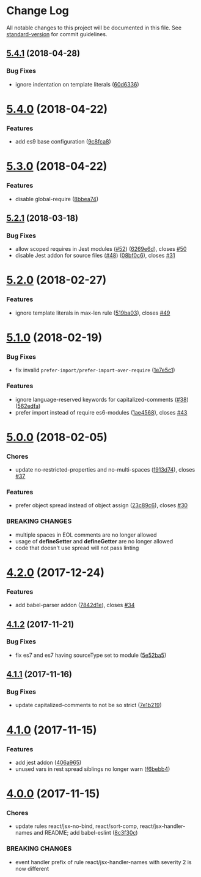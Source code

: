 # Change Log

All notable changes to this project will be documented in this file. See [standard-version](https://github.com/conventional-changelog/standard-version) for commit guidelines.

<a name="5.4.1"></a>
## [5.4.1](https://github.com/moxystudio/eslint-config/compare/v5.4.0...v5.4.1) (2018-04-28)


### Bug Fixes

* ignore indentation on template literals ([60d6336](https://github.com/moxystudio/eslint-config/commit/60d6336))



<a name="5.4.0"></a>
# [5.4.0](https://github.com/moxystudio/eslint-config/compare/v5.3.0...v5.4.0) (2018-04-22)


### Features

* add es9 base configuration ([9c8fca8](https://github.com/moxystudio/eslint-config/commit/9c8fca8))



<a name="5.3.0"></a>
# [5.3.0](https://github.com/moxystudio/eslint-config/compare/v5.2.1...v5.3.0) (2018-04-22)


### Features

* disable global-require ([8bbea74](https://github.com/moxystudio/eslint-config/commit/8bbea74))



<a name="5.2.1"></a>
## [5.2.1](https://github.com/moxystudio/eslint-config/compare/v5.2.0...v5.2.1) (2018-03-18)


### Bug Fixes

* allow scoped requires in Jest modules ([#52](https://github.com/moxystudio/eslint-config/issues/52)) ([6269e6d](https://github.com/moxystudio/eslint-config/commit/6269e6d)), closes [#50](https://github.com/moxystudio/eslint-config/issues/50)
* disable Jest addon for source files ([#48](https://github.com/moxystudio/eslint-config/issues/48)) ([08bf0c6](https://github.com/moxystudio/eslint-config/commit/08bf0c6)), closes [#31](https://github.com/moxystudio/eslint-config/issues/31)



<a name="5.2.0"></a>
# [5.2.0](https://github.com/moxystudio/eslint-config/compare/v5.1.0...v5.2.0) (2018-02-27)


### Features

* ignore template literals in max-len rule ([519ba03](https://github.com/moxystudio/eslint-config/commit/519ba03)), closes [#49](https://github.com/moxystudio/eslint-config/issues/49)



<a name="5.1.0"></a>
# [5.1.0](https://github.com/moxystudio/eslint-config/compare/v5.0.0...v5.1.0) (2018-02-19)


### Bug Fixes

* fix invalid `prefer-import/prefer-import-over-require` ([1e7e5c1](https://github.com/moxystudio/eslint-config/commit/1e7e5c1))


### Features

* ignore language-reserved keywords for capitalized-comments ([#38](https://github.com/moxystudio/eslint-config/issues/38)) ([562edfa](https://github.com/moxystudio/eslint-config/commit/562edfa))
* prefer import  instead of require es6-modules ([1ae4568](https://github.com/moxystudio/eslint-config/commit/1ae4568)), closes [#43](https://github.com/moxystudio/eslint-config/issues/43)



<a name="5.0.0"></a>
# [5.0.0](https://github.com/moxystudio/eslint-config/compare/v4.2.0...v5.0.0) (2018-02-05)


### Chores

* update no-restricted-properties and no-multi-spaces ([f913d74](https://github.com/moxystudio/eslint-config/commit/f913d74)), closes [#37](https://github.com/moxystudio/eslint-config/issues/37)


### Features

* prefer object spread instead of object assign ([23c89c6](https://github.com/moxystudio/eslint-config/commit/23c89c6)), closes [#30](https://github.com/moxystudio/eslint-config/issues/30)


### BREAKING CHANGES

* multiple spaces in EOL comments are no longer allowed
* usage of __defineSetter__ and __defineGetter__ are no longer allowed
* code that doesn't use spread will not pass linting



<a name="4.2.0"></a>
# [4.2.0](https://github.com/moxystudio/eslint-config/compare/v4.1.2...v4.2.0) (2017-12-24)


### Features

* add babel-parser addon ([7842d1e](https://github.com/moxystudio/eslint-config/commit/7842d1e)), closes [#34](https://github.com/moxystudio/eslint-config/issues/34)



<a name="4.1.2"></a>
## [4.1.2](https://github.com/moxystudio/eslint-config/compare/v4.1.1...v4.1.2) (2017-11-21)


### Bug Fixes

* fix es7 and es7 having sourceType set to module ([5e52ba5](https://github.com/moxystudio/eslint-config/commit/5e52ba5))



<a name="4.1.1"></a>
## [4.1.1](https://github.com/moxystudio/eslint-config/compare/v4.1.0...v4.1.1) (2017-11-16)


### Bug Fixes

* update capitalized-comments to not be so strict ([7e1b219](https://github.com/moxystudio/eslint-config/commit/7e1b219))



<a name="4.1.0"></a>
# [4.1.0](https://github.com/moxystudio/eslint-config/compare/v4.0.0...v4.1.0) (2017-11-15)


### Features

* add jest addon ([406a965](https://github.com/moxystudio/eslint-config/commit/406a965))
* unused vars in rest spread siblings no longer warn ([f6bebb4](https://github.com/moxystudio/eslint-config/commit/f6bebb4))



<a name="4.0.0"></a>
# [4.0.0](https://github.com/moxystudio/eslint-config/compare/v3.2.0...v4.0.0) (2017-11-15)


### Chores

* update rules react/jsx-no-bind, react/sort-comp, react/jsx-handler-names and README; add babel-eslint ([8c3f30c](https://github.com/moxystudio/eslint-config/commit/8c3f30c))


### BREAKING CHANGES

* event handler prefix of rule react/jsx-handler-names with severity 2 is now different
